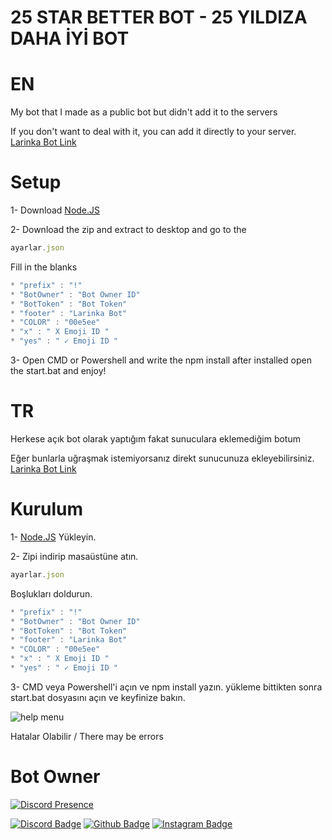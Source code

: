 # 25 STAR BETTER BOT - 25 YILDIZA DAHA İYİ BOT

# EN
My bot that I made as a public bot but didn't add it to the servers

If you don't want to deal with it, you can add it directly to your server. [Larinka Bot Link](https://discord.com/api/oauth2/authorize?client_id=902223088295497758&permissions=8&scope=bot)

# Setup

1- Download [Node.JS](https://nodejs.org/en/)

2- Download the zip and extract to desktop and go to the 
```js
ayarlar.json
```
Fill in the blanks
```js
* "prefix" : "!"
* "BotOwner" : "Bot Owner ID"
* "BotToken" : "Bot Token"
* "footer" : "Larinka Bot"
* "COLOR" : "00e5ee"
* "x" : " X Emoji ID " 
* "yes" : " ✓ Emoji ID "
```
3- Open CMD or Powershell and write the npm install
after installed open the start.bat and enjoy!

# TR
Herkese açık bot olarak yaptığım fakat sunuculara eklemediğim botum

Eğer bunlarla uğraşmak istemiyorsanız direkt sunucunuza ekleyebilirsiniz. [Larinka Bot Link](https://discord.com/api/oauth2/authorize?client_id=902223088295497758&permissions=8&scope=bot)


# Kurulum
1- [Node.JS](https://nodejs.org/en/) Yükleyin.

2- Zipi indirip masaüstüne atın.
```js
ayarlar.json
```
Boşlukları doldurun.
```js
* "prefix" : "!"
* "BotOwner" : "Bot Owner ID"
* "BotToken" : "Bot Token"
* "footer" : "Larinka Bot"
* "COLOR" : "00e5ee"
* "x" : " X Emoji ID "
* "yes" : " ✓ Emoji ID "
```
3- CMD veya Powershell'i açın ve npm install yazın. 
yükleme bittikten sonra start.bat dosyasını açın ve keyfinize bakın.

![help menu](https://user-images.githubusercontent.com/96020061/162844291-29db68bb-3a38-4ae3-92ce-1013ed8f8486.jpg)

Hatalar Olabilir / There may be errors 
# Bot Owner
[![Discord Presence](https://lanyard-profile-readme.vercel.app/api/908061037109063712)](https://discord.com/users/908061037109063712) 

[![Discord Badge](https://img.shields.io/badge/Discord%20-7289DA.svg?&amp;style=for-the-badge&amp;logo=discord&amp;logoColor=white)](https://discord.com/users/908061037109063712)
[![Github Badge](https://img.shields.io/badge/Github%20-171515.svg?&amp;style=for-the-badge&amp;logo=github&amp;logoColor=white)](https://github.com/laricim)
[![Instagram Badge](https://img.shields.io/badge/INSTAGRAM%20-DC3175.svg?&style=for-the-badge&logo=instagram&logoColor=white)](https://instagram.com/thelarinka)
